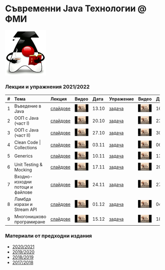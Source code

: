 # Съвременни Java Технологии @ ФМИ

![Java 17](web/images/java-17.png)

### Лекции и упражнения 2021/2022

| # | Тема | Лекция | Видео | Дата | Упражение | Видео | Дата |
| - | :--- | :----- | :---- | :--- | :-------- | :---- | :--- |
| 1 | Въведение в Java | [слайдове](https://fmi.github.io/java-course/01-intro-to-java/lecture/slides.html) | [![Video](web/images/mjt-on-youtube.png)](https://youtu.be/ZeQC_pJhwyY) | 13.10 | [задача](https://github.com/fmi/java-course/tree/master/01-intro-to-java/lab) | [![Video](web/images/mjt-on-youtube.png)](https://youtu.be/7sq9CgPNrHs) | 16.10 |
| 2 | ООП с Java (част I) | [слайдове](https://fmi.github.io/java-course/02-oop-in-java-i/lecture/slides.html) | [![Video](web/images/mjt-on-youtube.png)](https://youtu.be/tLABwV78QY8) | 20.10 | [задача](https://github.com/fmi/java-course/tree/master/02-oop-in-java-i/lab) | [![Video](web/images/mjt-on-youtube.png)](https://youtu.be/AM6IDrru2lw) | 23.10 |
| 3 | ООП с Java (част II) | [слайдове](https://fmi.github.io/java-course/03-oop-in-java-ii/lecture/slides.html) | [![Video](web/images/mjt-on-youtube.png)](https://youtu.be/2pAt_CwCtyQ) | 27.10 | [задача](https://github.com/fmi/java-course/tree/master/03-oop-in-java-ii/lab) | [![Video](web/images/mjt-on-youtube.png)](https://youtu.be/zsmZI36j-oA) | 30.10 |
| 4 | Clean Code \| Collections | [слайдове](https://fmi.github.io/java-course/04-clean-code-collections/lecture/slides.html) | [![Video](web/images/mjt-on-youtube.png)](https://youtu.be/SeIFBvYeWok) | 03.11 | [задача](https://github.com/fmi/java-course/tree/master/04-clean-code-collections/lab) | [![Video](web/images/mjt-on-youtube.png)](https://youtu.be/U7tmR_FZmmU) | 06.11 |
| 5 | Generics | [слайдове](https://fmi.github.io/java-course/05-generics/lecture/slides.html) | [![Video](web/images/mjt-on-youtube.png)](https://youtu.be/bn9JJQXTqtQ) | 10.11 | [задача](https://github.com/fmi/java-course/tree/master/05-generics/lab) | [![Video](web/images/mjt-on-youtube.png)](https://youtu.be/PaPXDZf90yk) | 13.10 |
| 6 | Unit Testing & Mocking | [слайдове](https://fmi.github.io/java-course/06-unit-testing-and-mocking/lecture/slides.html) | [![Video](web/images/mjt-on-youtube.png)](https://youtu.be/7gD7lNVQUjU) | 17.11 | [задача](https://github.com/fmi/java-course/tree/master/06-unit-testing-and-mocking/lab) | [![Video](web/images/mjt-on-youtube.png)](https://youtu.be/QRtQiV2kgQc) | 20.11 |
| 7 | Входно-изходни потоци и файлове | [слайдове](https://fmi.github.io/java-course/07-io-streams-and-files/lecture/slides.html) | [![Video](web/images/mjt-on-youtube.png)](https://youtu.be/grN2iGUIEGA) | 24.11 | [задача](https://github.com/fmi/java-course/tree/master/07-io-streams-and-files/lab) | [![Video](web/images/mjt-on-youtube.png)](https://youtu.be/iZR4L8GGMbw) | 27.11 |
| 8 | Ламбда изрази и Stream API | [слайдове](https://fmi.github.io/java-course/08-lambdas-and-stream-api/lecture/slides.html) | [![Video](web/images/mjt-on-youtube.png)](https://youtu.be/AVepiC1zOdw) | 01.12 | [задача](https://github.com/fmi/java-course/tree/master/08-lambdas-and-stream-api/lab) | [![Video](web/images/mjt-on-youtube.png)](https://youtu.be/dgXd6mHkuro) | 04.12 |
| 9 | Многонишково програмиране | [слайдове](https://fmi.github.io/java-course/09-threads/lecture/slides.html) | [![Video](web/images/mjt-on-youtube.png)](https://youtu.be/1fT95VfOmWs) | 15.12 | [задача](https://github.com/fmi/java-course/tree/master/09-threads/lab) | [![Video](web/images/mjt-on-youtube.png)](https://youtu.be/feZVVuaiZkA) | 18.12 |

### Материали от предходни издания

- [2020/2021](https://github.com/fmi/java-course/tree/mjt-2020-2021)
- [2019/2020](https://github.com/fmi/java-course/tree/mjt-2019-2020)
- [2018/2019](https://github.com/fmi/java-course/tree/mjt-2018-2019)
- [2017/2018](https://github.com/fmi/java-course/tree/mjt-2017-2018)

